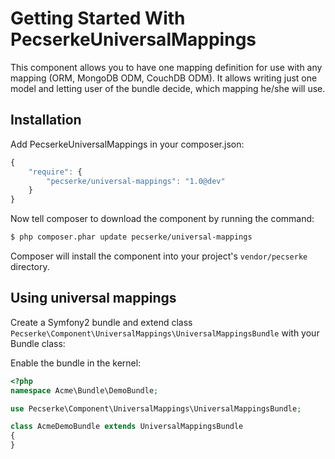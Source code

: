 Getting Started With PecserkeUniversalMappings
==============================================

This component allows you to have one mapping definition for use with any mapping (ORM, MongoDB ODM, CouchDB ODM).
It allows writing just one model and letting user of the bundle decide, which mapping he/she will use.

## Installation

Add PecserkeUniversalMappings in your composer.json:

``` js
{
    "require": {
        "pecserke/universal-mappings": "1.0@dev"
    }
}
```

Now tell composer to download the component by running the command:

``` bash
$ php composer.phar update pecserke/universal-mappings
```

Composer will install the component into your project's `vendor/pecserke` directory.

## Using universal mappings

Create a Symfony2 bundle and extend class `Pecserke\Component\UniversalMappings\UniversalMappingsBundle`
with your Bundle class:



Enable the bundle in the kernel:

``` php
<?php
namespace Acme\Bundle\DemoBundle;

use Pecserke\Component\UniversalMappings\UniversalMappingsBundle;

class AcmeDemoBundle extends UniversalMappingsBundle
{
}
```
